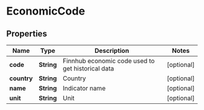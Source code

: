 # EconomicCode

## Properties

 Name        | Type       | Description                                       | Notes      
-------------|------------|---------------------------------------------------|------------
 **code**    | **String** | Finnhub economic code used to get historical data | [optional] 
 **country** | **String** | Country                                           | [optional] 
 **name**    | **String** | Indicator name                                    | [optional] 
 **unit**    | **String** | Unit                                              | [optional] 



